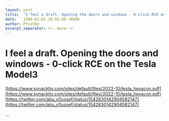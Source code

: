 ```yaml
---
layout: post
title:  "I feel a draft. Opening the doors and windows - 0-click RCE on the Tesla Model3"
date:   1990-01-01 19:55:00 +0000
author: PfiatDe
excerpt_separator: <!--more-->
---
```


# I feel a draft. Opening the doors and windows - 0-click RCE on the Tesla Model3
[https://www.synacktiv.com/sites/default/files/2022-10/tesla_hexacon.pdf](https://www.synacktiv.com/sites/default/files/2022-10/tesla_hexacon.pdf)
[https://twitter.com/abu_y0ussef/status/1542830142904582147](https://twitter.com/abu_y0ussef/status/1542830142904582147)

...
<!--more-->
